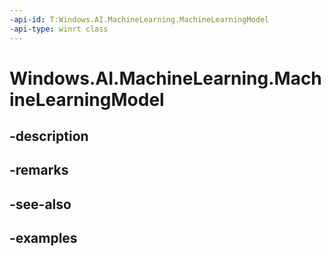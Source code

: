 ```yaml
---
-api-id: T:Windows.AI.MachineLearning.MachineLearningModel
-api-type: winrt class
---
```


<!-- Class syntax.
public class MachineLearningModel : IMachineLearningModel, IClosable
-->

# Windows.AI.MachineLearning.MachineLearningModel

## -description

## -remarks

## -see-also

## -examples

